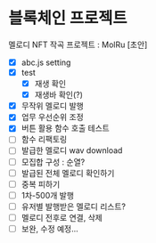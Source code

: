 # 블록체인 프로젝트

멜로디 NFT 작곡 프로젝트 : MolRu
[초안]
- [x] abc.js setting
- [x] test
    - [x] 재생 확인
    - [x] 재생바 확인(?)
- [x] 무작위 멜로디 발행
- [x] 업무 우선순위 조정
- [x] 버튼 활용 함수 호출 테스트
- [ ] 함수 리팩토링
- [ ] 발급한 멜로디 wav download
- [ ] 모집합 구성 : 순열?
- [ ] 발급된 전체 멜로디 확인하기 
- [ ] 중복 피하기
- [ ] 1차-500개 발행 
- [ ] 유저별 발행받은 멜로디 리스트?
- [ ] 멜로디 전후로 연결, 삭제
- [ ] 보완, 수정 예정...